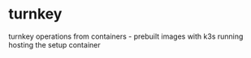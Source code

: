# turnkey
turnkey operations from containers - prebuilt images with k3s running hosting the setup container
